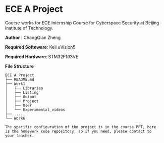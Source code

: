 # ECE A Project

Course works for ECE Internship Course for Cyberspace Security at Beijing Institute of Technology.

**Author** : ChangQian Zheng

**Required Softeware**: Keil uVision5

**Required Hardware**: STM32F103VE

**File Structure**

```
ECE A Project
├── README.md
├── Work1
│   ├── Libraries
│   ├── Listing
│   ├── Output
│   ├── Project
│   ├── User
│   └── Experimental_videos
├── ....
└── Work6

The specific configuration of the project is in the course PPT, here is the homework code repository, so if you need, please contact to your teacher.